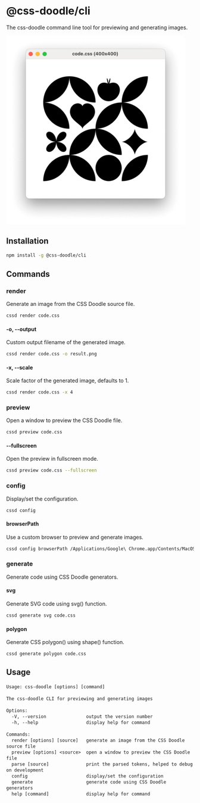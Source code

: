 # @css-doodle/cli

The css-doodle command line tool for previewing and generating images.

<img src="screenshot/preview.png" width="480px" alt="screenshot" />

## Installation

```bash
npm install -g @css-doodle/cli
```

## Commands

### render
Generate an image from the CSS Doodle source file.

```bash
cssd render code.css
```

#### -o, --output

Custom output filename of the generated image.

```bash
cssd render code.css -o result.png
```

#### -x, --scale

Scale factor of the generated image, defaults to 1.

```bash
cssd render code.css -x 4
```

### preview
Open a window to preview the CSS Doodle file.

```bash
cssd preview code.css
```

#### --fullscreen

Open the preview in fullscreen mode.

```bash
cssd preview code.css --fullscreen
```


### config

Display/set the configuration.

```bash
cssd config
```

#### browserPath

Use a custom browser to preview and generate images.

```bash
cssd config browserPath /Applications/Google\ Chrome.app/Contents/MacOS/Google\ Chrome
```

### generate

Generate code using CSS Doodle generators.

#### svg

Generate SVG code using svg() function.

```bash
cssd generate svg code.css
```

#### polygon

Generate CSS polygon() using shape() function.

```bash
cssd generate polygon code.css
```

## Usage

```
Usage: css-doodle [options] [command]

The css-doodle CLI for previewing and generating images

Options:
  -V, --version               output the version number
  -h, --help                  display help for command

Commands:
  render [options] [source]   generate an image from the CSS Doodle source file
  preview [options] <source>  open a window to preview the CSS Doodle file
  parse [source]              print the parsed tokens, helped to debug on development
  config                      display/set the configuration
  generate                    generate code using CSS Doodle generators
  help [command]              display help for command
```
